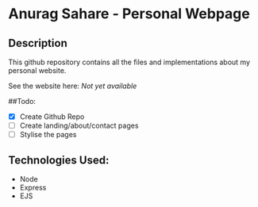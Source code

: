 # Anurag Sahare - Personal Webpage

## Description
This github repository contains all the files and implementations about my personal website.

See the website here: 
*Not yet available*

##Todo:
- [x] Create Github Repo
- [ ] Create landing/about/contact pages
- [ ] Stylise the pages

## Technologies Used:
- Node
- Express 
- EJS
